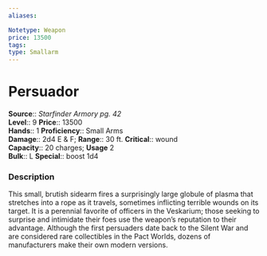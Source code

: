 ```yaml
---
aliases: 

Notetype: Weapon
price: 13500
tags: 
type: Smallarm
---
```


# Persuador

**Source**:: _Starfinder Armory pg. 42_  
**Level**:: 9
**Price**:: 13500  
**Hands**:: 1
**Proficiency**:: Small Arms  
**Damage**:: 2d4 E & F; 
**Range**:: 30 ft.
**Critical**:: wound  
**Capacity**:: 20 charges; **Usage** 2  
**Bulk**:: L
**Special**:: boost 1d4

### Description

This small, brutish sidearm fires a surprisingly large globule of plasma that stretches into a rope as it travels, sometimes inflicting terrible wounds on its target. It is a perennial favorite of officers in the Veskarium; those seeking to surprise and intimidate their foes use the weapon’s reputation to their advantage. Although the first persuaders date back to the Silent War and are considered rare collectibles in the Pact Worlds, dozens of manufacturers make their own modern versions.
